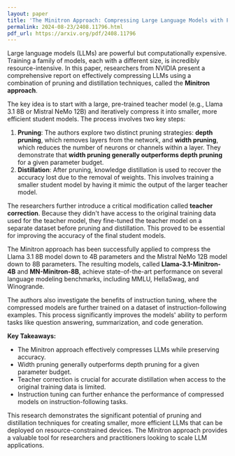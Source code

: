 ```yaml
---
layout: paper
title: 'The Minitron Approach: Compressing Large Language Models with Pruning and Distillation'
permalink: 2024-08-23/2408.11796.html
pdf_url: https://arxiv.org/pdf/2408.11796
---
```


Large language models (LLMs) are powerful but computationally expensive. Training a family of models, each with a different size, is incredibly resource-intensive.  In this paper, researchers from NVIDIA present a comprehensive report on effectively compressing LLMs using a combination of pruning and distillation techniques, called the **Minitron approach**.

The key idea is to start with a large, pre-trained teacher model (e.g., Llama 3.1 8B or Mistral NeMo 12B) and iteratively compress it into smaller, more efficient student models. The process involves two key steps:

1. **Pruning**: The authors explore two distinct pruning strategies: **depth pruning**, which removes layers from the network, and **width pruning**, which reduces the number of neurons or channels within a layer. They demonstrate that **width pruning generally outperforms depth pruning** for a given parameter budget. 
2. **Distillation**: After pruning, knowledge distillation is used to recover the accuracy lost due to the removal of weights.  This involves training a smaller student model by having it mimic the output of the larger teacher model.

The researchers further introduce a critical modification called **teacher correction**.  Because they didn't have access to the original training data used for the teacher model, they fine-tuned the teacher model on a separate dataset before pruning and distillation. This proved to be essential for improving the accuracy of the final student models.

The Minitron approach has been successfully applied to compress the Llama 3.1 8B model down to 4B parameters and the Mistral NeMo 12B model down to 8B parameters. The resulting models, called **Llama-3.1-Minitron-4B** and **MN-Minitron-8B**, achieve state-of-the-art performance on several language modeling benchmarks, including MMLU, HellaSwag, and Winogrande.

The authors also investigate the benefits of instruction tuning, where the compressed models are further trained on a dataset of instruction-following examples.  This process significantly improves the models' ability to perform tasks like question answering, summarization, and code generation.

**Key Takeaways:**

* The Minitron approach effectively compresses LLMs while preserving accuracy. 
* Width pruning generally outperforms depth pruning for a given parameter budget.
* Teacher correction is crucial for accurate distillation when access to the original training data is limited.
* Instruction tuning can further enhance the performance of compressed models on instruction-following tasks.

This research demonstrates the significant potential of pruning and distillation techniques for creating smaller, more efficient LLMs that can be deployed on resource-constrained devices. The Minitron approach provides a valuable tool for researchers and practitioners looking to scale LLM applications.